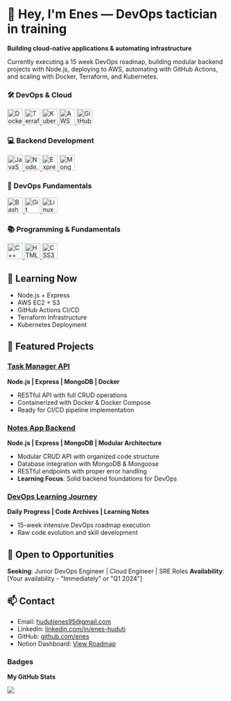 # 👋 Hey, I'm Enes — DevOps tactician in training

**Building cloud-native applications & automating infrastructure**

Currently executing a 15 week DevOps roadmap, building modular backend projects with Node.js, deploying to AWS, automating with GitHub Actions, and scaling with Docker, Terraform, and Kubernetes.

### 🛠️ DevOps & Cloud
<a href="https://www.docker.com/" target="_blank" rel="noreferrer">
  <img src="https://raw.githubusercontent.com/danielcranney/readme-generator/main/public/icons/skills/docker-colored.svg" width="36" height="36" alt="Docker" />
</a>
<a href="https://www.terraform.io/" target="_blank" rel="noreferrer">
  <img src="https://raw.githubusercontent.com/danielcranney/readme-generator/main/public/icons/skills/terraform-colored.svg" width="36" height="36" alt="Terraform" />
</a>
<a href="https://kubernetes.io/" target="_blank" rel="noreferrer">
  <img src="https://raw.githubusercontent.com/danielcranney/readme-generator/main/public/icons/skills/kubernetes-colored.svg" width="36" height="36" alt="Kubernetes" />
</a>
<a href="https://aws.amazon.com/" target="_blank" rel="noreferrer">
  <img src="https://raw.githubusercontent.com/danielcranney/readme-generator/main/public/icons/skills/amazonaws-colored.svg" width="36" height="36" alt="AWS" />
</a>
<a href="https://docs.github.com/en/actions" target="_blank" rel="noreferrer">
  <img src="https://raw.githubusercontent.com/danielcranney/readme-generator/main/public/icons/skills/githubactions-colored.svg" width="36" height="36" alt="GitHub Actions" />
</a>

### 💻 Backend Development
<a href="https://developer.mozilla.org/en-US/docs/Web/JavaScript" target="_blank" rel="noreferrer">
  <img src="https://raw.githubusercontent.com/danielcranney/readme-generator/main/public/icons/skills/javascript-colored.svg" width="36" height="36" alt="JavaScript" />
</a>
<a href="https://nodejs.org/en/" target="_blank" rel="noreferrer">
  <img src="https://raw.githubusercontent.com/danielcranney/readme-generator/main/public/icons/skills/nodejs-colored.svg" width="36" height="36" alt="Node.js" />
</a>
<a href="https://expressjs.com/" target="_blank" rel="noreferrer">
  <img src="https://raw.githubusercontent.com/danielcranney/readme-generator/main/public/icons/skills/express-colored.svg" width="36" height="36" alt="Express" />
</a>
<a href="https://www.mongodb.com/" target="_blank" rel="noreferrer">
  <img src="https://raw.githubusercontent.com/danielcranney/readme-generator/main/public/icons/skills/mongodb-colored.svg" width="36" height="36" alt="MongoDB" />
</a>
<!-- Add REST API badge if you find one, or describe in text -->

### 🔧 DevOps Fundamentals
<a href="https://www.gnu.org/software/bash/" target="_blank" rel="noreferrer">
  <img src="https://raw.githubusercontent.com/danielcranney/readme-generator/main/public/icons/skills/bash-colored.svg" width="36" height="36" alt="Bash" />
</a>
<a href="https://git-scm.com/" target="_blank" rel="noreferrer">
  <img src="https://raw.githubusercontent.com/danielcranney/readme-generator/main/public/icons/skills/git-colored.svg" width="36" height="36" alt="Git" />
</a>
<a href="https://www.linux.org/" target="_blank" rel="noreferrer">
  <img src="https://raw.githubusercontent.com/danielcranney/readme-generator/main/public/icons/skills/linux-colored.svg" width="36" height="36" alt="Linux" />
</a>

### 📚 Programming & Fundamentals
<a href="https://docs.microsoft.com/en-us/cpp/?view=msvc-170" target="_blank" rel="noreferrer">
  <img src="https://raw.githubusercontent.com/danielcranney/readme-generator/main/public/icons/skills/cplusplus-colored.svg" width="36" height="36" alt="C++" />
</a>
<a href="https://developer.mozilla.org/en-US/docs/Glossary/HTML5" target="_blank" rel="noreferrer">
  <img src="https://raw.githubusercontent.com/danielcranney/readme-generator/main/public/icons/skills/html5-colored.svg" width="36" height="36" alt="HTML5" />
</a>
<a href="https://www.w3.org/TR/CSS/#css" target="_blank" rel="noreferrer">
  <img src="https://raw.githubusercontent.com/danielcranney/readme-generator/main/public/icons/skills/css3-colored.svg" width="36" height="36" alt="CSS3" />
</a>

## 📘 Learning Now
- Node.js + Express
- AWS EC2 + S3
- GitHub Actions CI/CD
- Terraform Infrastructure
- Kubernetes Deployment

## 🚀 Featured Projects

### [Task Manager API](https://github.com/HudutiEnes/Notes-App-Backend) 
**Node.js | Express | MongoDB | Docker**
- RESTful API with full CRUD operations
- Containerized with Docker & Docker Compose
- Ready for CI/CD pipeline implementation

### [Notes App Backend](https://github.com/HudutiEnes/Notes-App-Backend) 
**Node.js | Express | MongoDB | Modular Architecture**
- Modular CRUD API with organized code structure
- Database integration with MongoDB & Mongoose
- RESTful endpoints with proper error handling
- **Learning Focus**: Solid backend foundations for DevOps

### [DevOps Learning Journey](https://github.com/HudutiEnes/devops-roadmap-week1)
**Daily Progress | Code Archives | Learning Notes**
- 15-week intensive DevOps roadmap execution
- Raw code evolution and skill development

## 💼 Open to Opportunities
**Seeking**: Junior DevOps Engineer | Cloud Engineer | SRE Roles
**Availability**: [Your availability - "Immediately" or "Q1 2024"]

## 📫 Contact

- Email: [hudutienes95@gmail.com](mailto:hudutienes95@gmail.com)
- LinkedIn: [linkedin.com/in/enes-huduti](https://linkedin.com/in/enes-huduti)
- GitHub: [github.com/enes](https://github.com/HudutiEnes)
- Notion Dashboard: [View Roadmap](https://www.notion.so/DevOps-Roadmap-Oct-2025-to-Feb-2026-286fbbac26cd8058a741c404e40a867f?source=copy_link)
                    

### Badges

<b>My GitHub Stats</b>

<a href="http://www.github.com/HudutiEnes"><img src="https://github-readme-streak-stats.herokuapp.com/?user=HudutiEnes&stroke=ffffff&background=1c1917&ring=0891b2&fire=0891b2&currStreakNum=ffffff&currStreakLabel=0891b2&sideNums=ffffff&sideLabels=ffffff&dates=ffffff&hide_border=true" /></a>
